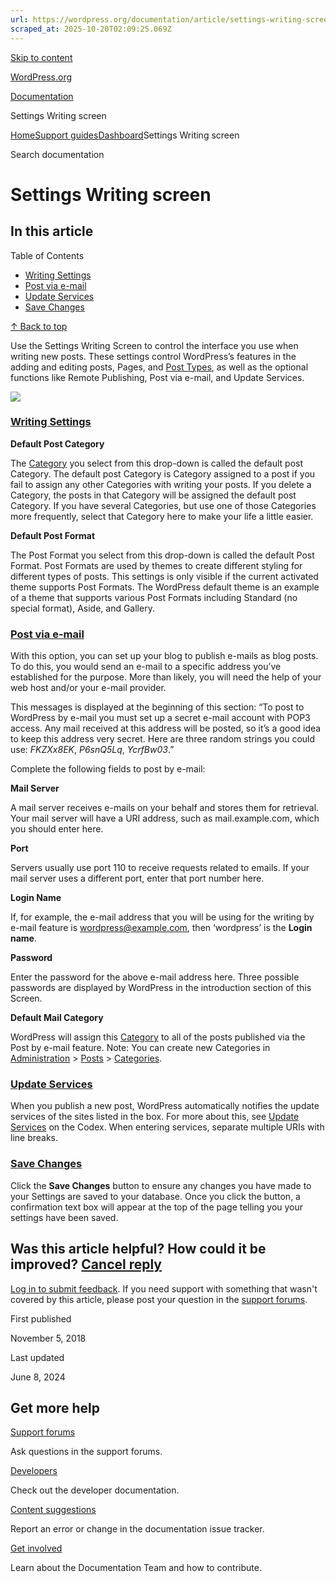 ```yaml
---
url: https://wordpress.org/documentation/article/settings-writing-screen
scraped_at: 2025-10-20T02:09:25.069Z
---
```


[Skip to content](https://wordpress.org/documentation/article/settings-writing-screen/#wp--skip-link--target)

[WordPress.org](https://wordpress.org/)

[Documentation](https://wordpress.org/documentation)

Settings Writing screen

[Home](https://wordpress.org/documentation)[Support guides](https://wordpress.org/documentation/support-guides/)[Dashboard](https://wordpress.org/documentation/category/dashboard/)Settings Writing screen

Search documentation

# Settings Writing screen

## In this article

Table of Contents

- [Writing Settings](https://wordpress.org/documentation/article/settings-writing-screen/#writing-settings)
- [Post via e-mail](https://wordpress.org/documentation/article/settings-writing-screen/#post-via-e-mail)
- [Update Services](https://wordpress.org/documentation/article/settings-writing-screen/#update-services)
- [Save Changes](https://wordpress.org/documentation/article/settings-writing-screen/#save-changes)

[↑ Back to top](https://wordpress.org/documentation/article/settings-writing-screen/#wp--skip-link--target)

Use the Settings Writing Screen to control the interface you use when writing new posts. These settings control WordPress’s features in the adding and editing posts, Pages, and [Post Types](https://wordpress.org/support/article/post-types/), as well as the optional functions like Remote Publishing, Post via e-mail, and Update Services.

![](https://wordpress.org/documentation/files/2021/02/settings-writing-4_9_4-1024x797.jpg)

### [Writing Settings](https://wordpress.org/documentation/article/settings-writing-screen/\#writing-settings)

**Default Post Category**

The [Category](https://wordpress.org/support/article/glossary#category) you select from this drop-down is called the default post Category. The default post Category is Category assigned to a post if you fail to assign any other Categories with writing your posts. If you delete a Category, the posts in that Category will be assigned the default post Category. If you have several Categories, but use one of those Categories more frequently, select that Category here to make your life a little easier.

**Default Post Format**

The Post Format you select from this drop-down is called the default Post Format. Post Formats are used by themes to create different styling for different types of posts. This settings is only visible if the current activated theme supports Post Formats. The WordPress default theme is an example of a theme that supports various Post Formats including Standard (no special format), Aside, and Gallery.

### [Post via e-mail](https://wordpress.org/documentation/article/settings-writing-screen/\#post-via-e-mail)

With this option, you can set up your blog to publish e-mails as blog posts. To do this, you would send an e-mail to a specific address you’ve established for the purpose. More than likely, you will need the help of your web host and/or your e-mail provider.

This messages is displayed at the beginning of this section: “To post to WordPress by e-mail you must set up a secret e-mail account with POP3 access. Any mail received at this address will be posted, so it’s a good idea to keep this address very secret. Here are three random strings you could use: _FKZXx8EK_, _P6snQ5Lq_, _YcrfBw03_.”

Complete the following fields to post by e-mail:

**Mail Server**

A mail server receives e-mails on your behalf and stores them for retrieval. Your mail server will have a URI address, such as mail.example.com, which you should enter here.

**Port**

Servers usually use port 110 to receive requests related to emails. If your mail server uses a different port, enter that port number here.

**Login Name**

If, for example, the e-mail address that you will be using for the writing by e-mail feature is wordpress@example.com, then ‘wordpress’ is the **Login name**.

**Password**

Enter the password for the above e-mail address here. Three possible passwords are displayed by WordPress in the introduction section of this Screen.

**Default Mail Category**

WordPress will assign this [Category](https://wordpress.org/support/article/glossary#category) to all of the posts published via the Post by e-mail feature. Note: You can create new Categories in [Administration](https://wordpress.org/support/article/administration-screens/) \> [Posts](https://wordpress.org/support/article/administration-screens/#posts-make-some-content) \> [Categories](https://codex.wordpress.org/Posts_Categories_Screen).

### [Update Services](https://wordpress.org/documentation/article/settings-writing-screen/\#update-services)

When you publish a new post, WordPress automatically notifies the update services of the sites listed in the box. For more about this, see [Update Services](https://wordpress.org/support/article/update-services/) on the Codex. When entering services, separate multiple URIs with line breaks.

### [Save Changes](https://wordpress.org/documentation/article/settings-writing-screen/\#save-changes)

Click the **Save Changes** button to ensure any changes you have made to your Settings are saved to your database. Once you click the button, a confirmation text box will appear at the top of the page telling you your settings have been saved.

## Was this article helpful? How could it be improved? [Cancel reply](https://wordpress.org/documentation/article/settings-writing-screen/\#respond)

[Log in to submit feedback](https://login.wordpress.org/?redirect_to=https%3A%2F%2Fwordpress.org%2Fdocumentation%2Farticle%2Fsettings-writing-screen%2F&locale=en_US). If you need support with something that wasn't covered by this article, please post your question in the [support forums](https://wordpress.org/support/forums/).

First published

November 5, 2018

Last updated

June 8, 2024

## Get more help

[Support forums](https://wordpress.org/support/forums/)

Ask questions in the support forums.

[Developers](https://developer.wordpress.org/)

Check out the developer documentation.

[Content suggestions](https://github.com/WordPress/Documentation-Issue-Tracker/issues)

Report an error or change in the documentation issue tracker.

[Get involved](https://make.wordpress.org/docs/)

Learn about the Documentation Team and how to contribute.